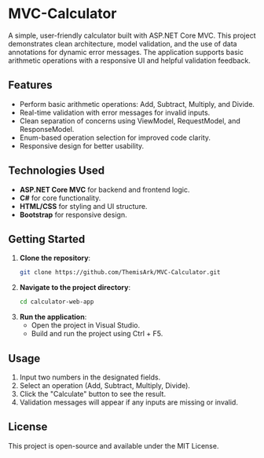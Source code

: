 # MVC-Calculator

A simple, user-friendly calculator built with ASP.NET Core MVC. This project demonstrates clean architecture, model validation, and the use of data annotations for dynamic error messages. The application supports basic arithmetic operations with a responsive UI and helpful validation feedback.

## Features
- Perform basic arithmetic operations: Add, Subtract, Multiply, and Divide.
- Real-time validation with error messages for invalid inputs.
- Clean separation of concerns using ViewModel, RequestModel, and ResponseModel.
- Enum-based operation selection for improved code clarity.
- Responsive design for better usability.

## Technologies Used
- **ASP.NET Core MVC** for backend and frontend logic.
- **C#** for core functionality.
- **HTML/CSS** for styling and UI structure.
- **Bootstrap** for responsive design.

## Getting Started

1. **Clone the repository**:
   ```bash
   git clone https://github.com/ThemisArk/MVC-Calculator.git
2. **Navigate to the project directory**:
   ```bash
   cd calculator-web-app
3. **Run the application**:
   - Open the project in Visual Studio.
   - Build and run the project using Ctrl + F5.

## Usage

1. Input two numbers in the designated fields.
2. Select an operation (Add, Subtract, Multiply, Divide).
3. Click the "Calculate" button to see the result.
4. Validation messages will appear if any inputs are missing or invalid.

## License
This project is open-source and available under the MIT License.
